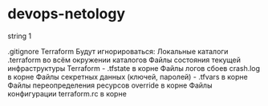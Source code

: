 # devops-netology
string 1

.gitignore Terraform
Будут игнорироваться:
Локальные каталоги .terraform во всём окружении каталогов
Файлы состояния текущей инфраструктуры Terraform - .tfstate в корне
Файлы логов сбоев crash.log в корне
Файлы секретных данных (ключей, паролей) - .tfvars в корне
Файлы переопределения ресурсов override в корне
Файлы конфигурации terraform.rc в корне

